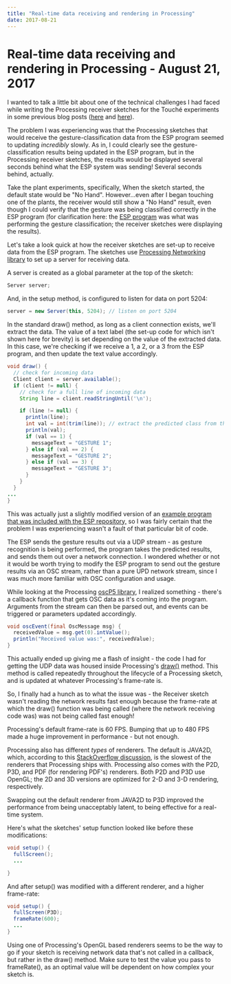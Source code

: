 ```yaml
---
title: "Real-time data receiving and rendering in Processing"
date: 2017-08-21
---
```


# Real-time data receiving and rendering in Processing - August 21, 2017

I wanted to talk a little bit about one of the technical challenges I had faced while writing the Processing receiver sketches for the Touché experiments in some previous blog posts ([here](https://www.nickarner.com/blog/2017/7/8/talking-to-plants-touché-experiments) and [here](https://www.nickarner.com/blog/2017/7/10/touch-and-water-as-an-interface)).

The problem I was experiencing was that the Processing sketches that would receive the gesture-classification data from the ESP program seemed to updating *incredibly* slowly. As in, I could clearly see the gesture-classification results being updated in the ESP program, but in the Processing receiver sketches, the results would be displayed several seconds behind what the ESP system was sending! Several seconds behind, actually.

Take the plant experiments, specifically, When the sketch started, the default state would be "No Hand". However...even after I began touching one of the plants, the receiver would still show a "No Hand" result, even though I could verify that the gesture was being classified correctly in the ESP program (for clarification here: the [ESP program](https://github.com/damellis/ESP) was what was performing the gesture classification; the receiver sketches were displaying the results).

Let's take a look quick at how the receiver sketches are set-up to receive data from the ESP program. The sketches use [Processing Networking library](https://processing.org/reference/libraries/net/index.html)  to set up a server for receiving data.

A server is created as a global parameter at the top of the sketch:

```java
Server server;
```

And, in the setup method, is configured to listen for data on port 5204:

```java
server = new Server(this, 5204); // listen on port 5204
```

In the standard draw() method, as long as a client connection exists, we'll extract the data. The value of a text label (the set-up code for which isn't shown here for brevity) is set depending on the value of the extracted data. In this case, we're checking if we receive a 1, a 2, or a 3 from the ESP program, and then update the text value accordingly.

```java
void draw() {
  // check for incoming data
  Client client = server.available();
  if (client != null) {
    // check for a full line of incoming data
    String line = client.readStringUntil('\n');

    if (line != null) {
      println(line);
      int val = int(trim(line)); // extract the predicted class from the ESP sender
      println(val);
      if (val == 1) {
        messageText = "GESTURE 1";
      } else if (val == 2) {
        messageText = "GESTURE 2";
      } else if (val == 3) {
        messageText = "GESTURE 3";
      }
    }
  }
...
}
```

This was actually just a slightly modified version of an [example program that was included with the ESP repository,](https://github.com/damellis/ESP/blob/master/Processing/BallDrop/BallDrop.pde) so I was fairly certain that the problem I was experiencing wasn't a fault of that particular bit of code.

The ESP sends the gesture results out via a UDP stream - as gesture recognition is being performed, the program takes the predicted results, and sends them out over a network connection. I wondered whether or not it would be worth trying to modify the ESP program to send out the gesture results via an OSC stream, rather than a pure UPD network stream, since I was much more familiar with OSC configuration and usage.

While looking at the Processing [oscP5 library](http://www.sojamo.de/libraries/oscP5/), I realized something - there's a callback function that gets OSC data as it's coming into the program. Arguments from the stream can then be parsed out, and events can be triggered or parameters updated accordingly.

```java
void oscEvent(final OscMessage msg) {
  receivedValue = msg.get(0).intValue();
  println("Received value was:", receivedValue);
}
```

This actually ended up giving me a flash of insight - the code I had for getting the UDP data was housed inside Processing's [draw()](https://processing.org/reference/draw_.html) method. This method is called repeatedly throughout the lifecycle of a Processing sketch, and is updated at whatever Processing's frame-rate is.

So, I finally had a hunch as to what the issue was - the Receiver sketch wasn't reading the network results fast enough because the frame-rate at which the draw() function was being called (where the network receiving code was) was not being called fast enough!

Processing's default frame-rate is 60 FPS. Bumping that up to 480 FPS made a huge improvement in performance - but not enough.

Processing also has different *types* of renderers. The default is JAVA2D, which, according to this [StackOverflow discussion](https://stackoverflow.com/questions/22808318/choosing-a-renderer-difference-between-default-and-j2d), is the slowest of the renderers that Processing ships with. Processing also comes with the P2D, P3D, and PDF (for rendering PDF's) renderers. Both P2D and P3D use OpenGL; the 2D and 3D versions are optimized for 2-D and 3-D rendering, respectively.

Swapping out the default renderer from JAVA2D to P3D improved the performance from being unacceptably latent, to being effective for a real-time system.

Here's what the sketches' setup function looked like before these modifications:

```java
void setup() {
  fullScreen();
  ...

}
```

And after setup() was modified with a different renderer, and a higher frame-rate:

```java
void setup() {
  fullScreen(P3D);
  frameRate(600);
  ...
}
```

Using one of Processing's OpenGL based renderers seems to be the way to go if your sketch is receiving network data that's not called in a callback, but rather in the draw() method. Make sure to test the value you pass to frameRate(), as an optimal value will be dependent on how complex your sketch is.
